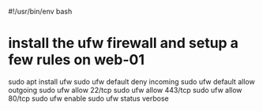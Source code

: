 #!/usr/bin/env bash
# install the ufw firewall and setup a few rules on web-01

sudo apt install ufw
sudo ufw default deny incoming
sudo ufw default allow outgoing
sudo ufw allow 22/tcp
sudo ufw allow 443/tcp
sudo ufw allow 80/tcp
sudo ufw enable
sudo ufw status verbose
